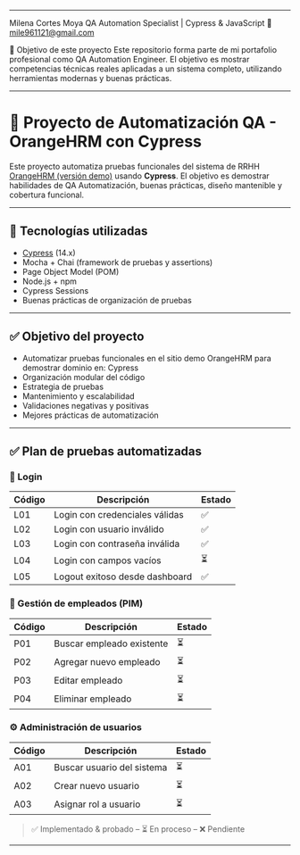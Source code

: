 
---

Milena Cortes Moya
QA Automation Specialist | Cypress & JavaScript
📧 mile961121@gmail.com

🎯 Objetivo de este proyecto
Este repositorio forma parte de mi portafolio profesional como QA Automation Engineer. El objetivo es mostrar competencias técnicas reales aplicadas a un sistema completo, utilizando herramientas modernas y buenas prácticas.


---

# 🧪 Proyecto de Automatización QA - OrangeHRM con Cypress

Este proyecto automatiza pruebas funcionales del sistema de RRHH [OrangeHRM (versión demo)](https://opensource-demo.orangehrmlive.com/) usando **Cypress**. El objetivo es demostrar habilidades de QA Automatización, buenas prácticas, diseño mantenible y cobertura funcional.

---

## 🚀 Tecnologías utilizadas

- [Cypress](https://www.cypress.io/) (14.x)
- Mocha + Chai (framework de pruebas y assertions)
- Page Object Model (POM)
- Node.js + npm
- Cypress Sessions
- Buenas prácticas de organización de pruebas

---

## ✅ Objetivo del proyecto
- Automatizar pruebas funcionales en el sitio demo OrangeHRM para demostrar dominio en: Cypress
- Organización modular del código
- Estrategia de pruebas
- Mantenimiento y escalabilidad
- Validaciones negativas y positivas
- Mejores prácticas de automatización

---

## ✅ Plan de pruebas automatizadas

### 🔐 Login
| Código | Descripción                                 | Estado  |
|--------|---------------------------------------------|---------|
| L01    | Login con credenciales válidas              | ✅      |
| L02    | Login con usuario inválido                  | ✅      |
| L03    | Login con contraseña inválida               | ✅      |
| L04    | Login con campos vacíos                     | ⏳      |
| L05    | Logout exitoso desde dashboard              | ✅      |

### 👤 Gestión de empleados (PIM)
| Código | Descripción                                 | Estado  |
|--------|---------------------------------------------|---------|
| P01    | Buscar empleado existente                   | ⏳      |
| P02    | Agregar nuevo empleado                      | ⏳      |
| P03    | Editar empleado                             | ⏳      |
| P04    | Eliminar empleado                           | ⏳      |

### ⚙️ Administración de usuarios
| Código | Descripción                                 | Estado  |
|--------|---------------------------------------------|---------|
| A01    | Buscar usuario del sistema                  | ⏳      |
| A02    | Crear nuevo usuario                         | ⏳      |
| A03    | Asignar rol a usuario                       | ⏳      |

> ✅ Implementado & probado – ⏳ En proceso – ❌ Pendiente

---


